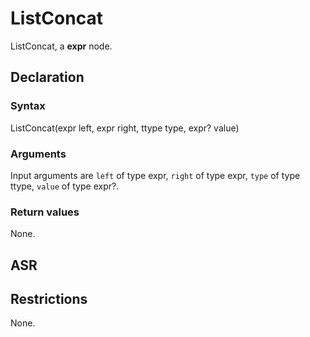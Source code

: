 <!-- This is an automatically generated file. Do not edit it manually. -->

# ListConcat

ListConcat, a **expr** node.

## Declaration

### Syntax

ListConcat(expr left, expr right, ttype type, expr? value)

### Arguments
Input arguments are `left` of type expr, `right` of type expr, `type` of type ttype, `value` of type expr?.

### Return values

None.

## ASR

<!-- Generate ASR using pickle. -->

## Restrictions

<!-- Generated from asr_verify.cpp. -->
None.